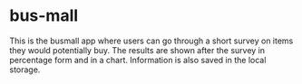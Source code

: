# bus-mall
This is the busmall app where users can go through a short survey on items they would potentially buy. The results are shown after the survey in percentage form and in a chart. Information is also saved in the local storage.